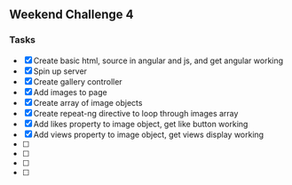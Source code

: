 ## Weekend Challenge 4

### Tasks 
- [x] Create basic html, source in angular and js, and get angular working
- [x] Spin up server
- [x] Create gallery controller
- [x] Add images to page
- [x] Create array of image objects
- [x] Create repeat-ng directive to loop through images array
- [x] Add likes property to image object, get like button working
- [x] Add views property to image object, get views display working
- [ ]
- [ ]
- [ ]
- [ ]

